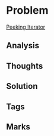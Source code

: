 # Problem
[Peeking Iterator](https://leetcode.com/problems/peeking-iterator)


## Analysis

## Thoughts

## Solution

## Tags


## Marks

[comment]: <timestamp:2019-05-18>